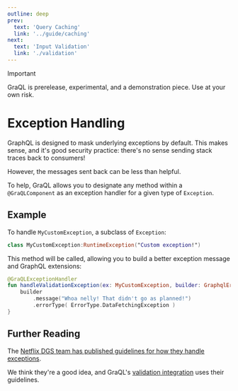 ```yaml
---
outline: deep
prev:
  text: 'Query Caching'
  link: '../guide/caching'
next:
  text: 'Input Validation'
  link: './validation'
---
```


> [!IMPORTANT]
> GraQL is prerelease, experimental, and a demonstration piece. Use at your own risk.

# Exception Handling

GraphQL is designed to mask underlying exceptions by default. This makes sense, and it's good
security practice: there's no sense sending stack traces back to consumers!

However, the messages sent back can be less than helpful. 

To help, GraQL allows you to designate any method within a `@GraQLComponent` as an exception handler
for a given type of `Exception`.

## Example

To handle `MyCustomException`, a subclass of `Exception`:

```kotlin
class MyCustomException:RuntimeException("Custom exception!")
```

This method will be called, allowing you to build a better exception message and GraphQL 
extensions:

```kotlin
@GraQLExceptionHandler
fun handleValidationException(ex: MyCustomException, builder: GraphqlErrorBuilder<*>) {
    builder
        .message("Whoa nelly! That didn't go as planned!")
        .errorType( ErrorType.DataFetchingException )
}

```

## Further Reading

The [Netflix DGS team has published guidelines for how they handle exceptions](https://netflix.github.io/dgs/error-handling/).

We think they're a good idea, and GraQL's [validation integration](./validation) uses their guidelines.

